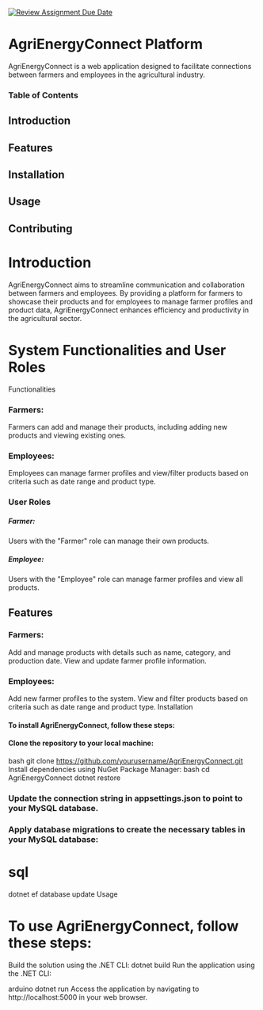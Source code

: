[![Review Assignment Due Date](https://classroom.github.com/assets/deadline-readme-button-24ddc0f5d75046c5622901739e7c5dd533143b0c8e959d652212380cedb1ea36.svg)](https://classroom.github.com/a/r62uPNsG)
# AgriEnergyConnect Platform
 AgriEnergyConnect is a web application designed to facilitate connections between farmers and employees in the agricultural industry.

### Table of Contents
## Introduction
## Features
## Installation
## Usage
## Contributing

# Introduction
AgriEnergyConnect aims to streamline communication and collaboration between farmers and employees. By providing a platform for farmers to showcase their products and for employees to manage farmer profiles and product data, AgriEnergyConnect enhances efficiency and productivity in the agricultural sector.
# System Functionalities and User Roles
Functionalities
### Farmers: 
Farmers can add and manage their products, including adding new products and viewing existing ones.
### Employees:
Employees can manage farmer profiles and view/filter products based on criteria such as date range and product type.
### User Roles
##### Farmer: 
Users with the "Farmer" role can manage their own products.
##### Employee:
Users with the "Employee" role can manage farmer profiles and view all products.
## Features
### Farmers:
Add and manage products with details such as name, category, and production date.
View and update farmer profile information.
### Employees:
Add new farmer profiles to the system.
View and filter products based on criteria such as date range and product type.
Installation
#### To install AgriEnergyConnect, follow these steps:

#### Clone the repository to your local machine:
bash
git clone https://github.com/yourusername/AgriEnergyConnect.git
Install dependencies using NuGet Package Manager:
bash
cd AgriEnergyConnect
dotnet restore
### Update the connection string in appsettings.json to point to your MySQL database.

### Apply database migrations to create the necessary tables in your MySQL database:

# sql
dotnet ef database update
Usage
# To use AgriEnergyConnect, follow these steps:

Build the solution using the .NET CLI:
dotnet build
Run the application using the .NET CLI:

arduino
dotnet run
Access the application by navigating to http://localhost:5000 in your web browser.
